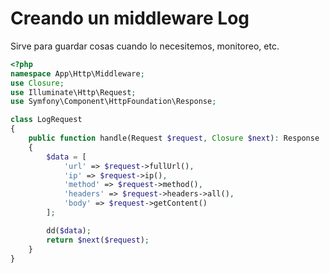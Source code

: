 # Creando un middleware Log

Sirve para guardar cosas cuando lo necesitemos, monitoreo, etc.

```php
<?php
namespace App\Http\Middleware;
use Closure;
use Illuminate\Http\Request;
use Symfony\Component\HttpFoundation\Response;

class LogRequest
{
    public function handle(Request $request, Closure $next): Response
    {
        $data = [
            'url' => $request->fullUrl(),
            'ip' => $request->ip(),
            'method' => $request->method(),
            'headers' => $request->headers->all(),
            'body' => $request->getContent()
        ];

        dd($data);
        return $next($request);
    }
}
```